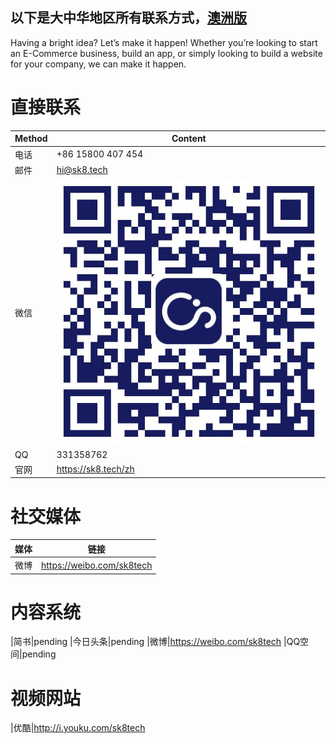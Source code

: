 以下是大中华地区所有联系方式，[澳洲版](en/README.md)
---

Having a bright idea? Let’s make it happen! Whether you’re looking to start an E-Commerce business, build an app, or simply looking to build a website for your company, we can make it happen. 

# 直接联系

|Method|Content
|-|-
|电话|+86 15800 407 454
|邮件|hi@sk8.tech
|微信|![](/assets/公众号.jpg)
|QQ| 331358762
|官网|https://sk8.tech/zh

# 社交媒体

|媒体|链接
|-|-
|微博|https://weibo.com/sk8tech

# 内容系统
|简书|pending
|今日头条|pending
|微博|https://weibo.com/sk8tech
|QQ空间|pending

# 视频网站
|优酷|http://i.youku.com/sk8tech